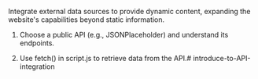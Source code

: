 Integrate external data sources to provide dynamic content, expanding the website's capabilities beyond static information.

1. Choose a public API (e.g., JSONPlaceholder) and understand its endpoints.

2. Use fetch() in script.js to retrieve data from the API.# introduce-to-API-integration
